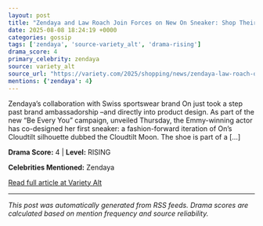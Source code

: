 ```yaml
---
layout: post
title: "Zendaya and Law Roach Join Forces on New On Sneaker: Shop Their Co-Designed Release Online"""
date: 2025-08-08 18:24:19 +0000
categories: gossip
tags: ['zendaya', 'source-variety_alt', 'drama-rising']
drama_score: 4
primary_celebrity: zendaya
source: variety_alt
source_url: "https://variety.com/2025/shopping/news/zendaya-law-roach-on-running-sneaker-buy-online-1236482644/"""
mentions: {'zendaya': 4}
---
```


Zendaya’s collaboration with Swiss sportswear brand On just took a step past brand ambassadorship –and directly into product design. As part of the new “Be Every You” campaign, unveiled Thursday, the Emmy-winning actor has co-designed her first sneaker: a fashion-forward iteration of On’s Cloudtilt silhouette dubbed the Cloudtilt Moon. The shoe is part of a […]

**Drama Score:** 4 | **Level:** RISING

**Celebrities Mentioned:** Zendaya

[Read full article at Variety Alt](https://variety.com/2025/shopping/news/zendaya-law-roach-on-running-sneaker-buy-online-1236482644/)

---
*This post was automatically generated from RSS feeds. Drama scores are calculated based on mention frequency and source reliability.*
